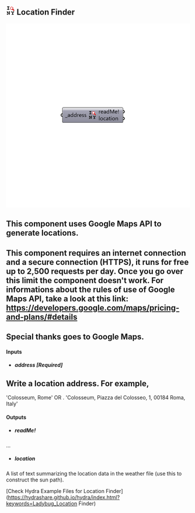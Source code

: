 ## ![](../../images/icons/Location_Finder.png) Location Finder

![](../../images/components/Location_Finder.png)

This component uses Google Maps API to generate locations.
 -
 This component requires an internet connection and a secure connection (HTTPS), it runs for free up to 2,500 requests per day. Once you go over this limit the component doesn't work.
 For informations about the rules of use of Google Maps API, take a look at this link:
 https://developers.google.com/maps/pricing-and-plans/#details
 -
 Special thanks goes to Google Maps.
 -
 

#### Inputs
* ##### address [Required]
Write a location address. For example,
 -
 'Colosseum, Rome'    OR
 .
 'Colosseum, Piazza del Colosseo, 1, 00184 Roma, Italy'

#### Outputs
* ##### readMe!
...
* ##### location
A list of text summarizing the location data in the weather file (use this to construct the sun path).


[Check Hydra Example Files for Location Finder](https://hydrashare.github.io/hydra/index.html?keywords=Ladybug_Location Finder)